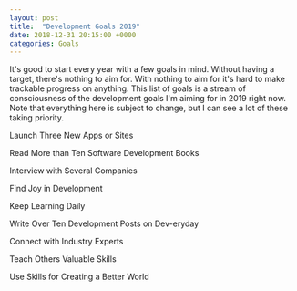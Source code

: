 ```yaml
---
layout: post
title:  "Development Goals 2019"
date: 2018-12-31 20:15:00 +0000
categories: Goals
---
```


It's good to start every year with a few goals in mind. Without having a target, there's nothing to aim for. With nothing to aim for it's hard to make trackable progress on anything. This list of goals is a stream of consciousness of the development goals I'm aiming for in 2019 right now. Note that everything here is subject to change, but I can see a lot of these taking priority.

Launch Three New Apps or Sites

Read More than Ten Software Development Books

Interview with Several Companies

Find Joy in Development

Keep Learning Daily

Write Over Ten Development Posts on Dev-eryday

Connect with Industry Experts

Teach Others Valuable Skills

Use Skills for Creating a Better World